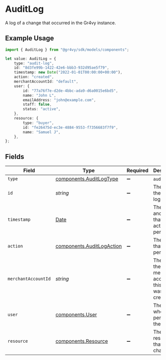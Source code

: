 # AuditLog

A log of a change that occurred in the Gr4vy instance.

## Example Usage

```typescript
import { AuditLog } from "@gr4vy/sdk/models/components";

let value: AuditLog = {
    type: "audit-log",
    id: "8d3fe99b-1422-42e6-bbb3-932d95ae5f79",
    timestamp: new Date("2022-01-01T00:00:00+00:00"),
    action: "created",
    merchantAccountId: "default",
    user: {
        id: "77a76f7e-d2de-4bbc-ada9-d6a0015e6bd5",
        name: "John L",
        emailAddress: "john@example.com",
        staff: false,
        status: "active",
    },
    resource: {
        type: "buyer",
        id: "fe26475d-ec3e-4884-9553-f7356683f7f9",
        name: "Samuel J",
    },
};
```

## Fields

| Field                                                                                         | Type                                                                                          | Required                                                                                      | Description                                                                                   | Example                                                                                       |
| --------------------------------------------------------------------------------------------- | --------------------------------------------------------------------------------------------- | --------------------------------------------------------------------------------------------- | --------------------------------------------------------------------------------------------- | --------------------------------------------------------------------------------------------- |
| `type`                                                                                        | [components.AuditLogType](../../models/components/auditlogtype.md)                            | :heavy_minus_sign:                                                                            | `audit-log`.                                                                                  | audit-log                                                                                     |
| `id`                                                                                          | *string*                                                                                      | :heavy_minus_sign:                                                                            | The ID of the audit log entry.                                                                | 8d3fe99b-1422-42e6-bbb3-932d95ae5f79                                                          |
| `timestamp`                                                                                   | [Date](https://developer.mozilla.org/en-US/docs/Web/JavaScript/Reference/Global_Objects/Date) | :heavy_minus_sign:                                                                            | The date and time that the action was performed.                                              | 2022-01-01T00:00:00+00:00                                                                     |
| `action`                                                                                      | [components.AuditLogAction](../../models/components/auditlogaction.md)                        | :heavy_minus_sign:                                                                            | The action that was performed.                                                                | created                                                                                       |
| `merchantAccountId`                                                                           | *string*                                                                                      | :heavy_minus_sign:                                                                            | The ID of the merchant account this entry was created for.                                    | default                                                                                       |
| `user`                                                                                        | [components.User](../../models/components/user.md)                                            | :heavy_minus_sign:                                                                            | The user who performed the action.                                                            |                                                                                               |
| `resource`                                                                                    | [components.Resource](../../models/components/resource.md)                                    | :heavy_minus_sign:                                                                            | The resource that was changed.                                                                |                                                                                               |